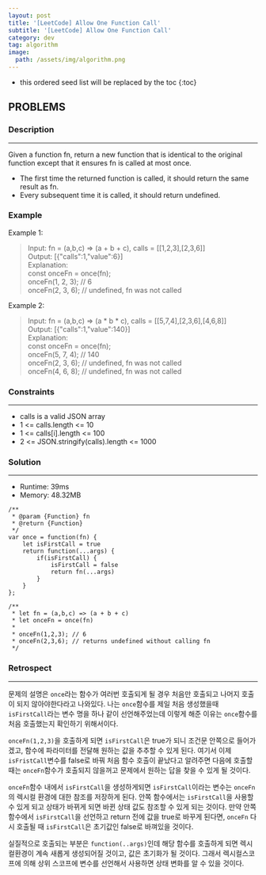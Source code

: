 ```yaml
---
layout: post
title: '[LeetCode] Allow One Function Call'
subtitle: '[LeetCode] Allow One Function Call'
category: dev
tag: algorithm
image:
  path: /assets/img/algorithm.png
---
```


<!-- prettier-ignore -->
* this ordered seed list will be replaced by the toc
{:toc}

## PROBLEMS

### **Description**

---

Given a function fn, return a new function that is identical to the original function except that it ensures fn is called at most once.

- The first time the returned function is called, it should return the same result as fn.
- Every subsequent time it is called, it should return undefined.

### **Example**

Example 1:

> Input: fn = (a,b,c) => (a + b + c), calls = [[1,2,3],[2,3,6]]  
> Output: [{"calls":1,"value":6}]  
> Explanation:  
> const onceFn = once(fn);  
> onceFn(1, 2, 3); // 6  
> onceFn(2, 3, 6); // undefined, fn was not called

Example 2:

<!-- prettier-ignore -->
> Input: fn = (a,b,c) => (a * b * c), calls = [[5,7,4],[2,3,6],[4,6,8]]  
> Output: [{"calls":1,"value":140}]  
> Explanation:  
> const onceFn = once(fn);  
> onceFn(5, 7, 4); // 140  
> onceFn(2, 3, 6); // undefined, fn was not called  
> onceFn(4, 6, 8); // undefined, fn was not called

### **Constraints**

---

- calls is a valid JSON array
- 1 <= calls.length <= 10
- 1 <= calls[i].length <= 100
- 2 <= JSON.stringify(calls).length <= 1000

### Solution

---

- Runtime: 39ms
- Memory: 48.32MB

```
/**
 * @param {Function} fn
 * @return {Function}
 */
var once = function(fn) {
    let isFirstCall = true
    return function(...args) {
        if(isFirstCall) {
            isFirstCall = false
            return fn(...args)
        }
    }
};

/**
 * let fn = (a,b,c) => (a + b + c)
 * let onceFn = once(fn)
 *
 * onceFn(1,2,3); // 6
 * onceFn(2,3,6); // returns undefined without calling fn
 */
```

### Retrospect

---

문제의 설명은 `once`라는 함수가 여러번 호출되게 될 경우 처음만 호출되고 나머지 호출이 되지 않아야한다라고 나와있다. 나는 `once`함수를 제일 처음 생성했을때 `isFirstCall`라는 변수 명을 하나 같이 선언해주었는데 이렇게 해준 이유는 `once`함수를 처음 호출했는지 확인하기 위해서이다.

`onceFn(1,2,3)`을 호출하게 되면 `isFirstCall`은 true가 되니 조건문 안쪽으로 들어가겠고, 함수에 파라미터를 전달해 원하는 값을 추추할 수 있게 된다. 여기서 이제 `isFristCall`변수를 false로 바꿔 처음 함수 호출이 끝났다고 알려주면 다음에 호출할때는 `onceFn`함수가 호출되지 않을꺼고 문제에서 원하는 답을 찾을 수 있게 될 것이다.

`onceFn`함수 내에서 `isFirstCall`을 생성하게되면 `isFirstCall`이라는 변수는 `onceFn`의 렉시컬 환경에 대한 참조를 저장하게 된다. 안쪽 함수에서는 `isFirstCall`을 사용할 수 있게 되고 상태가 바뀌게 되면 바뀐 상태 값도 참조할 수 있게 되는 것이다. 만약 안쪽 함수에서 `isFirstCall`을 선언하고 return 전에 값을 true로 바꾸게 된다면, `onceFn` 다시 호출될 때 `isFirstCall`은 초기값인 false로 바껴있을 것이다.

실질적으로 호출되는 부분은 `function(..args)`인데 해당 함수를 호출하게 되면 렉시컬환경이 계속 새롭게 생성되어질 것이고, 값은 초기화가 될 것이다. 그래서 렉시컬스코프에 의해 상위 스코프에 변수를 선언해서 사용하면 상태 변화를 알 수 있을 것이다.
